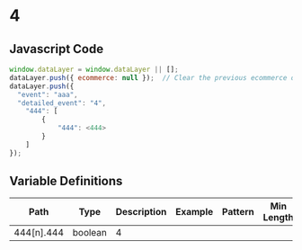 # 4

### 

## Javascript Code
```js
window.dataLayer = window.dataLayer || [];
dataLayer.push({ ecommerce: null });  // Clear the previous ecommerce object.
dataLayer.push({
  "event": "aaa",
  "detailed_event": "4",
    "444": [
        {
            "444": <444>
        }
    ]
});
```

## Variable Definitions

|Path|Type|Description|Example|Pattern|Min Length|Max Length|Minimum|Maximum|Multiple Of|
| --- | --- | --- | --- | --- | --- | --- | --- | --- | --- |
|444[n].444|boolean|4||||||||




